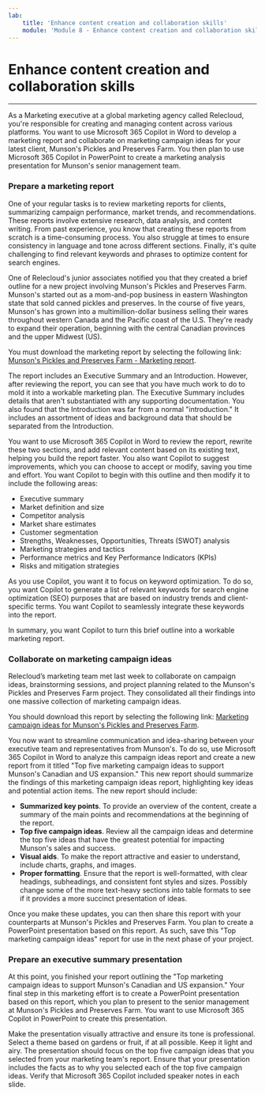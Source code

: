 ```yaml
---
lab:
    title: 'Enhance content creation and collaboration skills'
    module: 'Module 8 - Enhance content creation and collaboration skills'
---
```


# Enhance content creation and collaboration skills
---
As a Marketing executive at a global marketing agency called Relecloud, you're responsible for creating and managing content across various platforms. You want to use Microsoft 365 Copilot in Word to develop a marketing report and collaborate on marketing campaign ideas for your latest client, Munson's Pickles and Preserves Farm. You then plan to use Microsoft 365 Copilot in PowerPoint to create a marketing analysis presentation for Munson's senior management team.

### Prepare a marketing report

One of your regular tasks is to review marketing reports for clients, summarizing campaign performance, market trends, and recommendations. These reports involve extensive research, data analysis, and content writing. From past experience, you know that creating these reports from scratch is a time-consuming process. You also struggle at times to ensure consistency in language and tone across different sections. Finally, it's quite challenging to find relevant keywords and phrases to optimize content for search engines.

One of Relecloud's junior associates notified you that they created a brief outline for a new project involving Munson's Pickles and Preserves Farm. Munson's started out as a mom-and-pop business in eastern Washington state that sold canned pickles and preserves. In the course of five years, Munson's has grown into a multimillion-dollar business selling their wares throughout western Canada and the Pacific coast of the U.S. They're ready to expand their operation, beginning with the central Canadian provinces and the upper Midwest (US).

You must download the marketing report by selecting the following link: [Munson's Pickles and Preserves Farm - Marketing report](https://go.microsoft.com/fwlink/?linkid=2268063).

The report includes an Executive Summary and an Introduction. However, after reviewing the report, you can see that you have much work to do to mold it into a workable marketing plan. The Executive Summary includes details that aren't substantiated with any supporting documentation. You also found that the Introduction was far from a normal "introduction." It includes an assortment of ideas and background data that should be separated from the Introduction.

You want to use Microsoft 365 Copilot in Word to review the report, rewrite these two sections, and add relevant content based on its existing text, helping you build the report faster. You also want Copilot to suggest improvements, which you can choose to accept or modify, saving you time and effort. You want Copilot to begin with this outline and then modify it to include the following areas:

 -  Executive summary
 -  Market definition and size
 -  Competitor analysis
 -  Market share estimates
 -  Customer segmentation
 -  Strengths, Weaknesses, Opportunities, Threats (SWOT) analysis
 -  Marketing strategies and tactics
 -  Performance metrics and Key Performance Indicators (KPIs)
 -  Risks and mitigation strategies

As you use Copilot, you want it to focus on keyword optimization. To do so, you want Copilot to generate a list of relevant keywords for search engine optimization (SEO) purposes that are based on industry trends and client-specific terms. You want Copilot to seamlessly integrate these keywords into the report.

In summary, you want Copilot to turn this brief outline into a workable marketing report.

### Collaborate on marketing campaign ideas

Relecloud’s marketing team met last week to collaborate on campaign ideas, brainstorming sessions, and project planning related to the Munson's Pickles and Preserves Farm project. They consolidated all their findings into one massive collection of marketing campaign ideas.

You should download this report by selecting the following link: [Marketing campaign ideas for Munson's Pickles and Preserves Farm](https://go.microsoft.com/fwlink/?linkid=2268691).

You now want to streamline communication and idea-sharing between your executive team and representatives from Munson's. To do so, use Microsoft 365 Copilot in Word to analyze this campaign ideas report and create a new report from it titled "Top five marketing campaign ideas to support Munson's Canadian and US expansion." This new report should summarize the findings of this marketing campaign ideas report, highlighting key ideas and potential action items. The new report should include:

 -  **Summarized key points**. To provide an overview of the content, create a summary of the main points and recommendations at the beginning of the report.
 -  **Top five campaign ideas**. Review all the campaign ideas and determine the top five ideas that have the greatest potential for impacting Munson's sales and success.
 -  **Visual aids**. To make the report attractive and easier to understand, include charts, graphs, and images.
 -  **Proper formatting**. Ensure that the report is well-formatted, with clear headings, subheadings, and consistent font styles and sizes. Possibly change some of the more text-heavy sections into table formats to see if it provides a more succinct presentation of ideas.

Once you make these updates, you can then share this report with your counterparts at Munson's Pickles and Preserves Farm. You plan to create a PowerPoint presentation based on this report. As such, save this "Top marketing campaign ideas" report for use in the next phase of your project.

### Prepare an executive summary presentation

At this point, you finished your report outlining the "Top marketing campaign ideas to support Munson's Canadian and US expansion." Your final step in this marketing effort is to create a PowerPoint presentation based on this report, which you plan to present to the senior management at Munson's Pickles and Preserves Farm. You want to use Microsoft 365 Copilot in PowerPoint to create this presentation.

Make the presentation visually attractive and ensure its tone is professional. Select a theme based on gardens or fruit, if at all possible. Keep it light and airy. The presentation should focus on the top five campaign ideas that you selected from your marketing team's report. Ensure that your presentation includes the facts as to why you selected each of the top five campaign ideas. Verify that Microsoft 365 Copilot included speaker notes in each slide.
